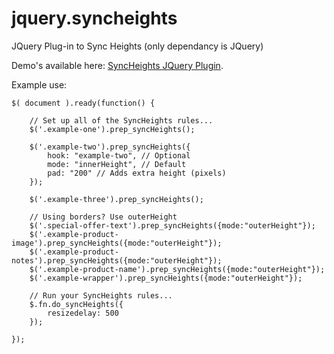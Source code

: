 # jquery.syncheights
JQuery Plug-in to Sync Heights (only dependancy is JQuery)

Demo's available here: [SyncHeights JQuery Plugin](http://davidjohnfarmer.co.uk/jquery-plugins/).

Example use: 

```
$( document ).ready(function() {

    // Set up all of the SyncHeights rules...
    $('.example-one').prep_syncHeights();

    $('.example-two').prep_syncHeights({
        hook: "example-two", // Optional 
        mode: "innerHeight", // Default 
        pad: "200" // Adds extra height (pixels) 
    });

    $('.example-three').prep_syncHeights();

    // Using borders? Use outerHeight 
    $('.special-offer-text').prep_syncHeights({mode:"outerHeight"});
    $('.example-product-image').prep_syncHeights({mode:"outerHeight"});
    $('.example-product-notes').prep_syncHeights({mode:"outerHeight"});
    $('.example-product-name').prep_syncHeights({mode:"outerHeight"});
    $('.example-wrapper').prep_syncHeights({mode:"outerHeight"});

    // Run your SyncHeights rules...
    $.fn.do_syncHeights({
        resizedelay: 500
    });

});
```
